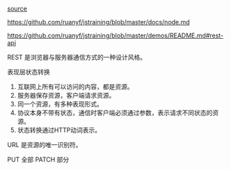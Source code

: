 [source](https://github.com/ruanyf/jstraining/blob/master/demos/rest-api-demo/package.json)

https://github.com/ruanyf/jstraining/blob/master/docs/node.md

https://github.com/ruanyf/jstraining/blob/master/demos/README.md#rest-api


REST 是浏览器与服务器通信方式的一种设计风格。

表现层状态转换
1. 互联网上所有可以访问的内容，都是资源。
2. 服务器保存资源，客户端请求资源。
3. 同一个资源，有多种表现形式。
4. 协议本身不带有状态，通信时客户端必须通过参数，表示请求不同状态的资源。
5. 状态转换通过HTTP动词表示。

URL 是资源的唯一识别符。

PUT 全部   PATCH  部分
